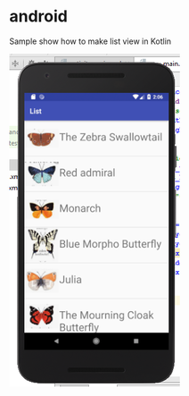 # android

Sample show how to make list view in Kotlin

![alt text](https://github.com/mariames/android/blob/master/simpleListViewWithImage/List/Screenshot.png)

